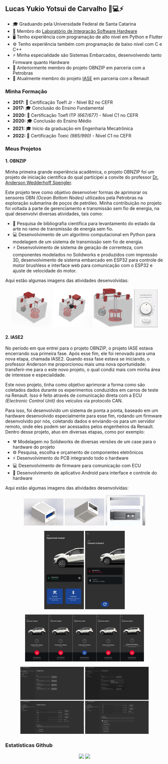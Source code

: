 ## Lucas Yukio Yotsui de Carvalho 🤖💻⚡

- 🎓 Graduando pela Universidade Federal de Santa Catarina
- 🔭 Membro do [Laboratório de Integração Software Hardware](https://lisha.ufsc.br/HomePage)
- 🖥️ Tenho experiência com programação de alto nível em Python e Flutter
- ⚙️ Tenho experiência também com programação de baixo nível com C e C++ 
- ⚡ Minha especialidade são Sistemas Embarcados, desenvolvendo tanto Firmware quanto Hardware
- 💼 Anteriormente membro do projeto OBNZIP em parceria com a Petrobras
- 🚗 Atualmente membro do projeto [IASE](https://lisha.ufsc.br/IASE-public) em parceria com a Renault

### Minha Formação
- **2017:** 📃 Certificação Toefl Jr - Nível B2 no CEFR
- **2017:** 🎓 Conclusão do Ensino Fundamental
- **2020:** 📃 Certificação Toefl ITP _(667/677)_ - Nível C1 no CEFR
- **2020:** 🎓 Conclusão do Ensino Médio
- **2021:** 🎓 Início da graduação em Engenharia Mecatrônica
- **2022:** 📃 Certificação Toeic _(985/990)_ - Nível C1 no CEFR

### Meus Projetos
#### 1. OBNZIP
Minha primeira grande experiência acadêmica, o projeto OBNZIP foi um projeto de iniciação científica do qual participei a convite do professor [Dr. Anderson Wedderhoff Spengler](https://lisha.ufsc.br/Anderson).

Este projeto teve como objetivo desenvolver formas de aprimorar os sensores OBN _(Ocean Bottom Nodes)_ utilizados pela Petrobras na exploração submarina de poços de petróleo. Minha contribuição no projeto foi voltada à parte de gerenciamento e transmissão sem fio de energia, na qual desenvolvi diversas atividades, tais como:
- 📖 Pesquisa de bibliografia científica para levantamento do estado da arte no ramo de transmissão de energia sem fio.
- 💻 Desenvolvimento de um algoritmo computacional em Python para modelagem de um sistema de transmissão sem fio de energia.
- ⚡ Desenvolvimento de sistema de geração de correnteza, com componentes modelados no Solidworks e produzidos com impressão 3D, desenvolvimento de sistema embarcado em ESP32 para controle de motor brushless e interface web para comunicação com o ESP32 e ajuste de velocidade do motor.

Aqui estão algumas imagens das atividades desenvolvidas:

<p align="center">
<img alt="Sistema de geração de Correnteza - Ângulo 1" src="images/obnzip/1-angulo-tanque.png" width=25%/>
<img alt="Sistema de geração de Correnteza - Ângulo 2" src="images/obnzip/2-angulo-tanque.png" width=25%/>
<img alt="Sistema de geração de Correnteza - Ângulo 3" src="images/obnzip/3-angulo-tanque.png" width=25%/>
<img alt="Interface Controle Motor" src="images/obnzip/controle-motor.gif" height=120em/>
</p>

#### 2. IASE2
No período em que entrei para o projeto OBNZIP, o projeto IASE estava encerrando sua primeira fase. Após esse fim, ele foi renovado para uma nova etapa, chamada IASE2. Quando essa fase estava se iniciando, o professor Anderson me proporcionou mais uma nova oportunidade: transferir-me para o este novo projeto, o qual condiz mais com minha área de interesse e especialidade.

Este novo projeto, tinha como objetivo aprimorar a forma como são coletados dados durante os experimentos conduzidos em carros de teste na Renault. Isso é feito através de comunicação direta com a ECU _(Electronic Control Unit)_ dos veículos via protocolo CAN. 

Para isso, foi desenvolvido um sistema de ponta a ponta, baseado em um hardware desenvolvido especialmente para esse fim, rodando um firmware desenvolvido por nós, coletando dados e enviando-os para um servidor remoto, onde eles podem ser acessados pelos engenheiros da Renault. Dentro desse projeto, atuo em diversas etapas, como por exemplo:
- ⚒️ Modelagem no Solidworks de diversas versões de um case para o hardware do projeto
- ⚙️ Pesquisa, escolha e orçamento de componentes eletrônicos
- ⚡ Desenvolvimento do PCB integrando todo o hardware
- 💻 Desenvolvimento de firmware para comunicação com ECU
- 📱 Desenvolvimento de aplicativo Android para interface e controle do hardware

Aqui estão algumas imagens das atividades desenvolvidas:

<p align="center">
<img alt="Case - Ângulo 1" src="images/iase/case-isometrica.png" width=25%/>
<img alt="Case - Ângulo 2" src="images/iase/case-isometrica-inferior.png" width=25%/>
<img alt="Case - Ângulo 3" src="images/iase/case-rebaixo-antenas.png" width=25%/>
</p>
<p align="center">
<img alt="Android App - Home Screen" src="images/iase/android_home_page_connected.jpg" width=25%/>
<img alt="Android App - Connection Screen" src="images/iase/android_connect_screen_not_connected.jpg" width=25%/>
</p>
<p align="center">
<img alt="Android App - Experiment Screen" src="images/iase/android_run_experiment_screen.jpg" width=75%/>
</p>
<p align="center">
<img alt="Experiment Generator - Tab 1" src="images/iase/iase_generator_configurations_tab.png" width=40%/>
<img alt="Experiment Generator - Tab 4" src="images/iase/iase_generator_experiment_file_saved.png" width=40%/>
<img alt="Experiment Generator - Tab 2" src="images/iase/iase_generator_select_raster.png" width=40%/>
<img alt="Experiment Generator - Tab 3" src="images/iase/iase_generator_select_variable_list.png" width=40%/>
</p>

### Estatísticas Github
<p align="center">
  <img height="180em" src="https://github-readme-stats-eight-theta.vercel.app/api?username=lucas-yotsui&show_icons=true&theme=algolia&include_all_commits=true"/>
  <img height="180em" src="https://github-readme-stats-eight-theta.vercel.app/api/top-langs/?username=lucas-yotsui&layout=compact&langs_count=8&theme=algolia"/>
</p>